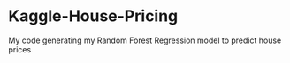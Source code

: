 # Kaggle-House-Pricing

My code generating my Random Forest Regression model to predict house prices
